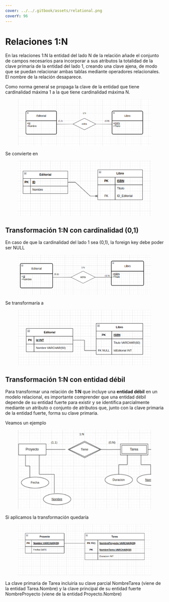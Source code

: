 ```yaml
---
cover: ../../.gitbook/assets/relational.png
coverY: 96
---
```


# Relaciones 1:N

En las relaciones 1:N la entidad del lado N de la relación añade el conjunto de campos necesarios para incorporar a sus atributos la totalidad de la clave primaria de la entidad del lado 1, creando una clave ajena, de modo que se puedan relacionar ambas tablas mediante operadores relacionales. El nombre de la relación desaparece.

Como norma general se propaga la clave de la entidad que tiene cardinalidad máxima 1 a la que tiene cardinalidad máxima N.

<figure><img src="../../.gitbook/assets/image (95).png" alt=""><figcaption></figcaption></figure>

Se convierte en

<figure><img src="../../.gitbook/assets/image (112).png" alt=""><figcaption></figcaption></figure>

## Transformación 1:N con cardinalidad (0,1)

En caso de que la cardinalidad del lado 1 sea (0,1), la foreign key debe poder ser NULL

<figure><img src="../../.gitbook/assets/image (2).png" alt=""><figcaption></figcaption></figure>

Se transformaría a&#x20;

<figure><img src="../../.gitbook/assets/image (168).png" alt=""><figcaption></figcaption></figure>

## Transformación 1:N con entidad débil

Para transformar una relación de **1:N** que incluye una **entidad débil** en un modelo relacional, es importante comprender que una entidad débil depende de su entidad fuerte para existir y se identifica parcialmente mediante un atributo o conjunto de atributos que, junto con la clave primaria de la entidad fuerte, forma su clave primaria.

Veamos un ejemplo

<figure><img src="../../.gitbook/assets/image (3) (1).png" alt=""><figcaption></figcaption></figure>

Si aplicamos la transformación quedaría

<figure><img src="../../.gitbook/assets/image (1) (1) (1) (1) (1) (1) (1).png" alt=""><figcaption></figcaption></figure>

La clave primaria de Tarea incluiría su clave parcial NombreTarea (viene de la entidad Tarea.Nombre) y  la clave principal de su entidad fuerte NombreProyecto (viene de la entidad Proyecto.Nombre)
